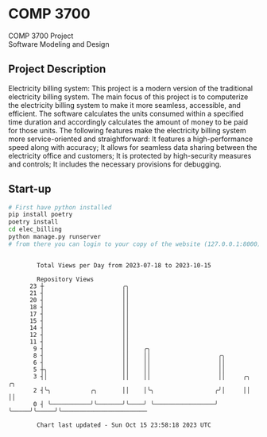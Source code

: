 # COMP 3700
COMP 3700 Project  
Software Modeling and Design
## Project Description
Electricity billing system: This project is a modern version of the traditional electricity billing system. The main focus of this project is to computerize the electricity billing system to make it more seamless, accessible, and efficient. The software calculates the units consumed within a specified time duration and accordingly calculates the amount of money to be paid for those units. The following features make the electricity billing system more service-oriented and straightforward: It features a high-performance speed along with accuracy; It allows for seamless data sharing between the electricity office and customers; It is protected by high-security measures and controls; It includes the necessary provisions for debugging.

## Start-up
```bash
# First have python installed
pip install poetry
poetry install
cd elec_billing
python manage.py runserver
# from there you can login to your copy of the website (127.0.0.1:8000), default creds are admin/admin
```

```

        Total Views per Day from 2023-07-18 to 2023-10-15

        Repository Views
      23 ┼                      ╭╮
      21 ┤                      ││
      20 ┤                      ││
      18 ┤                      ││
      17 ┤                      ││
      15 ┤                      ││
      14 ┤                      ││
      12 ┤                      ││
      11 ┤                      ││
       9 ┤                      ││    ╭╮
       8 ┤                      ││    ││                   ╭╮
       6 ┤                      ││    ││                   ││
       5 ┼╮                     ││    ││                   ││
       3 ┤│                     ││    ││                   ││     ╭╮     ╭╮
       2 ┤╰╮           ╭╮       ││    │╰╮                 ╭╯│     ││     ││
       0 ┤ ╰───────────╯╰───────╯╰────╯ ╰─────────────────╯ ╰─────╯╰─────╯╰────────────────────────

        Chart last updated - Sun Oct 15 23:58:18 2023 UTC
        
```
